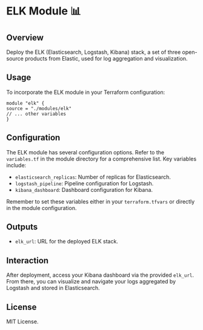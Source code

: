 # ELK Module 📊

## Overview

Deploy the ELK (Elasticsearch, Logstash, Kibana) stack, a set of three open-source products from Elastic, used for log aggregation and visualization.

## Usage

To incorporate the ELK module in your Terraform configuration:

```hcl
module "elk" {
source = "./modules/elk"
// ... other variables
}
```

## Configuration

The ELK module has several configuration options. Refer to the `variables.tf` in the module directory for a comprehensive list. Key variables include:

-   `elasticsearch_replicas`: Number of replicas for Elasticsearch.
-   `logstash_pipeline`: Pipeline configuration for Logstash.
-   `kibana_dashboard`: Dashboard configuration for Kibana.

Remember to set these variables either in your `terraform.tfvars` or directly in the module configuration.

## Outputs

-   `elk_url`: URL for the deployed ELK stack.

## Interaction

After deployment, access your Kibana dashboard via the provided `elk_url`. From there, you can visualize and navigate your logs aggregated by Logstash and stored in Elasticsearch.

## License

MIT License.
